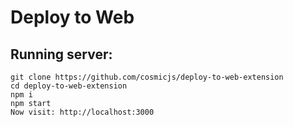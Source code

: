 # Deploy to Web

## Running server:

```
git clone https://github.com/cosmicjs/deploy-to-web-extension
cd deploy-to-web-extension
npm i
npm start
Now visit: http://localhost:3000
```
